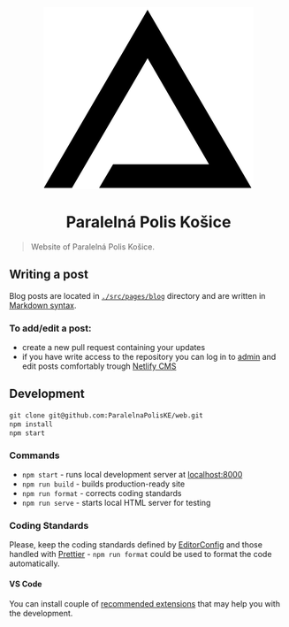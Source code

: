 <p align="center">
  <img src="src/images/logo.png">
</p>
<h1 align="center">Paralelná Polis Košice</h1>

> Website of Paralelná Polis Košice.

## Writing a post

Blog posts are located in [`./src/pages/blog`](https://github.com/ParalelnaPolisKE/web/tree/master/src/pages/blog) directory and are written in [Markdown syntax](https://github.com/adam-p/markdown-here/wiki/Markdown-Cheatsheet).

### To add/edit a post:

* create a new pull request containing your updates
* if you have write access to the repository you can log in to [admin](https://paralelnapoliske.netlify.com/admin/) and edit posts comfortably trough [Netlify CMS](https://www.netlifycms.org/)

## Development

```
git clone git@github.com:ParalelnaPolisKE/web.git
npm install
npm start
```

### Commands

* `npm start` - runs local development server at [localhost:8000](http://localhost:8000)
* `npm run build` - builds production-ready site
* `npm run format` - corrects coding standards
* `npm run serve` - starts local HTML server for testing

### Coding Standards

Please, keep the coding standards defined by [EditorConfig](http://editorconfig.org/) and those handled with [Prettier](https://prettier.io/) - `npm run format` could be used to format the code automatically.

#### VS Code

You can install couple of [recommended extensions](.vscode/extensions.json) that may help you with the development.
